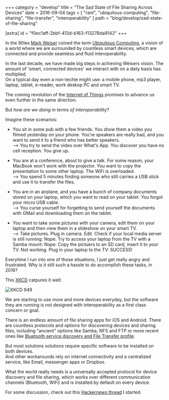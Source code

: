 +++
category = "develop"
title = "The Sad State of File Sharing Across Devices"
date = 2016-09-04
tags = [ "rant", "ubiquitous-computing", "file-sharing", "file-transfer", "interoperability" ]
path = "blog/develop/sad-state-of-file-sharing"

[extra]
id = "f0ec1aff-2bbf-413d-b163-f13278da9142"
+++

In the 90ies [Mark Weiser](http://www.ubiq.com/hypertext/weiser/UbiHome.html) coined 
the term [Ubiquitous Computing](https://en.wikipedia.org/wiki/Ubiquitous_computing),
a vision of a world where we are surrounded by countless smart devices, which 
are connected and provide seamless and fluid interoperability. 

In the last decade, we have made big steps in achieving Weisers vision.
The amount of 'smart, connected devices' we 
interact with on a daily basis has multiplied.  
On a typical day even a non-techie might use: a mobile phone, mp3 player, 
laptop, tablet, e-reader, work deskop PC and smart TV. 

The coming revolution of the [Internet of Things](https://en.wikipedia.org/wiki/Internet_of_things)
promises to advance us even further in the same direction.

But *how are we doing in terms of interoperability*?

Imagine these scenarios:

* You sit in some pub with a few friends.
  You show them a video you filmed yesterday on your phone.
  You're speakers are really bad, and you want to send it to a friend who has
  better speakers.  
    --> You try to send the video over What's App. 
        You discover you have no cell reception. You give up.

* You are at a conference, about to give a talk. For some reason, 
  your MacBook won't work with the projector. You want to copy the presentation 
  to some other laptop. The WiFi is overloaded.  
    --> You spend 5 minutes finding someone who still carries a USB stick and 
        use it to transfer the files.

* You are in an airplane, and you have a bunch of company documents stored on 
  your laptop, which you want to read on your tablet. 
  You forgot your micro USB cable.  
    --> You curse yourself for forgetting to send yourself the documents with 
        GMail and downloading them on the tablet.

* You want to take some pictures with your camera, edit them on your laptop
  and then view them in a slideshow on your smart TV.  
  --> Take pictures. Plug in camera. Edit. Check if your local media server is
      still running: Nope. Try to access your laptop from the TV with a Samba mount: Nope. Copy the pictuers to an SD card, insert it to your TV. Not working. Plug in your laptop to the TV: SUCCESS!


Everytime I run into one of those situations, I just get really angry and 
frustrated.
Why is it still such a hassle to do accomplish these tasks, in 2016?

This [XKCD](https://xkcd.com/949/) catpures it well:

![XKCD 949](https://imgs.xkcd.com/comics/file_transfer.png "XKCD 949 - File Transfer")

We are starting to use more and more devices everyday, but the software they are
running is not designed with interoperability as a first class concern or goal.

There is an endless amount of file sharing apps for iOS and Android.
There are countless protocols and options for discovering devices and sharing files,
including "ancient" options like Samba, NFS and FTP or more recent ones like 
[Bluetooth service discovery and File Transfer profile](https://developer.bluetooth.org/TechnologyOverview/Pages/FTP.aspx).

But most solutions solutions require specific software to be installed on both devices.  
And other workarounds rely on internet connectivity and a centralized service, 
like Email, messenger apps or Dropbox.

What the world really needs is a universally accepted protocol for device discovery
and file sharing, which works over different communication channels (Bluetooth, WiFi) 
and is installed by default on every device.

For some discussion, check out this 
[Hackernews thread](https://news.ycombinator.com/item?id=12424258) I started.
